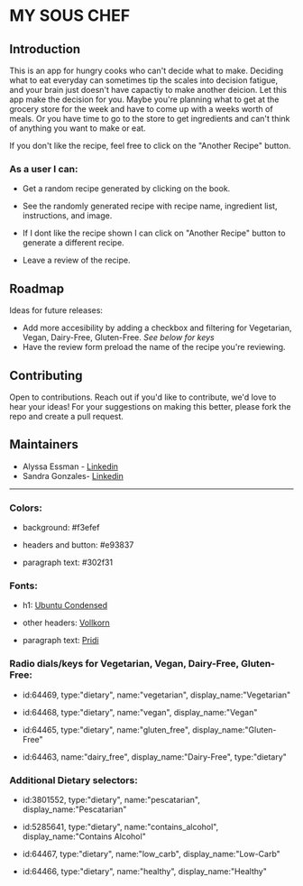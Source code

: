 # MY SOUS CHEF

## Introduction

This is an app for hungry cooks who can't decide what to make. Deciding what to eat everyday can sometimes tip the scales into decision fatigue, and your brain just doesn't have capactiy to make another deicion. Let this app make the decision for you. Maybe you're planning what to get at the grocery store for the week and have to come up with a weeks worth of meals. Or you have time to go to the store to get ingredients and can't think of anything you want to make or eat. 

If you don't like the recipe, feel free to click on the "Another Recipe" button.

### As a user I can:

* Get a random recipe generated by clicking on the book.

* See the randomly generated recipe with recipe name, ingredient list, instructions, and image.

* If I dont like the recipe shown I can click on "Another Recipe" button to generate a different recipe.

* Leave a review of the recipe.

## Roadmap

Ideas for future releases:

- Add more accesibility by adding a checkbox and filtering for Vegetarian, Vegan, Dairy-Free, Gluten-Free. *See below for keys*
- Have the review form preload the name of the recipe you're reviewing.

## Contributing

Open to contributions. Reach out if you'd like to contribute, we'd love to hear your ideas! For your suggestions on making this better, please fork the repo and create a pull request. 


## Maintainers

- Alyssa Essman - [Linkedin](https://www.linkedin.com/in/alyssa-essman/)
- Sandra Gonzales- [Linkedin](https://www.linkedin.com/in/sandra-gonzalez-502343265)

***

### Colors:

* background: #f3efef

* headers and button: #e93837

* paragraph text: #302f31


### Fonts:

* h1: [Ubuntu Condensed](https://fonts.google.com/specimen/Ubuntu+Condensed)

* other headers: [Vollkorn](https://fonts.google.com/specimen/Vollkorn)

* paragraph text: [Pridi](https://fonts.google.com/specimen/Pridi)

### Radio dials/keys for Vegetarian, Vegan, Dairy-Free, Gluten-Free:

* id:64469, type:"dietary", name:"vegetarian", display_name:"Vegetarian"

* id:64468, type:"dietary", name:"vegan", display_name:"Vegan"

* id:64465, type:"dietary", name:"gluten_free", display_name:"Gluten-Free"

* id:64463, name:"dairy_free", display_name:"Dairy-Free", type:"dietary"

### Additional Dietary selectors:

* id:3801552, type:"dietary", name:"pescatarian", display_name:"Pescatarian"

* id:5285641, type:"dietary", name:"contains_alcohol", display_name:"Contains Alcohol"

* id:64467, type:"dietary", name:"low_carb", display_name:"Low-Carb"

* id:64466, type:"dietary", name:"healthy", display_name:"Healthy"

